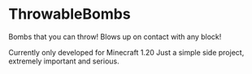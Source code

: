# ThrowableBombs
 
Bombs that you can throw!
Blows up on contact with any block!

Currently only developed for Minecraft 1.20
Just a simple side project, extremely important and serious.
